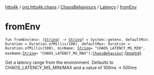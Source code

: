 [http4k](../../../index.md) / [org.http4k.chaos](../../index.md) / [ChaosBehaviours](../index.md) / [Latency](index.md) / [fromEnv](./from-env.md)

# fromEnv

`fun fromEnv(env: (`[`String`](https://kotlinlang.org/api/latest/jvm/stdlib/kotlin/-string/index.html)`) -> `[`String`](https://kotlinlang.org/api/latest/jvm/stdlib/kotlin/-string/index.html)`? = System::getenv, defaultMin: Duration = Duration.ofMillis(100), defaultMax: Duration = Duration.ofMillis(500), minName: `[`String`](https://kotlinlang.org/api/latest/jvm/stdlib/kotlin/-string/index.html)` = "CHAOS_LATENCY_MS_MIN", maxName: `[`String`](https://kotlinlang.org/api/latest/jvm/stdlib/kotlin/-string/index.html)` = "CHAOS_LATENCY_MS_MAX"): `[`ChaosBehaviour`](../../-chaos-behaviour.md) [(source)](https://github.com/http4k/http4k/blob/master/http4k-testing-chaos/src/main/kotlin/org/http4k/chaos/ChaosBehaviours.kt#L42)

Get a latency range from the environment.
Defaults to CHAOS_LATENCY_MS_MIN/MAX and a value of 100ms -&gt; 500ms

